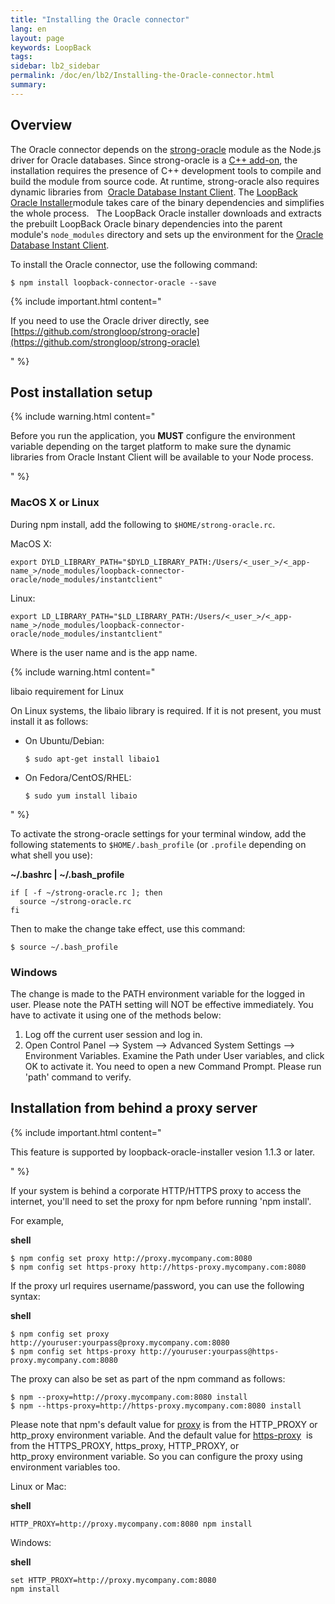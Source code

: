 ```yaml
---
title: "Installing the Oracle connector"
lang: en
layout: page
keywords: LoopBack
tags:
sidebar: lb2_sidebar
permalink: /doc/en/lb2/Installing-the-Oracle-connector.html
summary:
---
```


## Overview

The Oracle connector depends on the [strong-oracle](https://github.com/strongloop/strong-oracle) module as the Node.js driver for Oracle databases.
Since strong-oracle is a [C++ add-on](http://nodejs.org/api/addons.html), the installation requires the presence of C++ development tools to compile
and build the module from source code.
At runtime, strong-oracle also requires dynamic libraries from 
[Oracle Database Instant Client](http://www.oracle.com/technetwork/database/features/instant-client/index.html).
The [LoopBack Oracle Installer](https://github.com/strongloop/loopback-oracle-installer)module takes care of the binary dependencies and simplifies the whole process.  
The LoopBack Oracle installer downloads and extracts the prebuilt LoopBack Oracle binary dependencies into the parent module's `node_modules` directory
and sets up the environment for the [Oracle Database Instant Client](http://www.oracle.com/technetwork/database/features/instant-client/index.html).

To install the Oracle connector, use the following command:

```shell
$ npm install loopback-connector-oracle --save
```

{% include important.html content="

If you need to use the Oracle driver directly, see [https://github.com/strongloop/strong-oracle](https://github.com/strongloop/strong-oracle)

" %}

## Post installation setup

{% include warning.html content="

Before you run the application, you **MUST** configure the environment variable depending on the target platform to make sure the dynamic libraries
from Oracle Instant Client will be available to your Node process.

" %}

### MacOS X or Linux

During npm install, add the following to `$HOME/strong-oracle.rc`.

MacOS X:

`export DYLD_LIBRARY_PATH="$DYLD_LIBRARY_PATH:/Users/<_user_>/<_app-name_>/node_modules/loopback-connector-oracle/node_modules/instantclient"`

Linux:

`export LD_LIBRARY_PATH="$LD_LIBRARY_PATH:/Users/<_user_>/<_app-name_>/node_modules/loopback-connector-oracle/node_modules/instantclient"`

Where <user> is the user name and <app-name> is the app name.

{% include warning.html content="

libaio requirement for Linux

On Linux systems, the libaio library is required. If it is not present, you must install it as follows:

* On Ubuntu/Debian:
  ```shell
  $ sudo apt-get install libaio1
  ```
* On Fedora/CentOS/RHEL:
  ```shell
  $ sudo yum install libaio
  ```

" %}

To activate the strong-oracle settings for your terminal window, add the following statements to `$HOME/.bash_profile` (or `.profile` depending on what shell you use):

**~/.bashrc | ~/.bash_profile**

```
if [ -f ~/strong-oracle.rc ]; then
  source ~/strong-oracle.rc
fi
```

Then to make the change take effect, use this command:

```shell
$ source ~/.bash_profile
```

### Windows

The change is made to the PATH environment variable for the logged in user. Please note the PATH setting will NOT be effective immediately.
You have to activate it using one of the methods below:

1.  Log off the current user session and log in.
2.  Open Control Panel --> System --> Advanced System Settings --> Environment Variables.
    Examine the Path under User variables, and click OK to activate it.
    You need to open a new Command Prompt. Please run 'path' command to verify.

## Installation from behind a proxy server

{% include important.html content="

This feature is supported by loopback-oracle-installer vesion 1.1.3 or later.

" %}

If your system is behind a corporate HTTP/HTTPS proxy to access the internet, you'll need to set the proxy for npm before running 'npm install'.

For example,

**shell**

```shell
$ npm config set proxy http://proxy.mycompany.com:8080
$ npm config set https-proxy http://https-proxy.mycompany.com:8080
```

If the proxy url requires username/password, you can use the following syntax:

**shell**

```shell
$ npm config set proxy http://youruser:yourpass@proxy.mycompany.com:8080
$ npm config set https-proxy http://youruser:yourpass@https-proxy.mycompany.com:8080
```

The proxy can also be set as part of the npm command as follows:

```shell
$ npm --proxy=http://proxy.mycompany.com:8080 install
$ npm --https-proxy=http://https-proxy.mycompany.com:8080 install
```

Please note that npm's default value for [proxy](https://www.npmjs.org/doc/misc/npm-config.html#proxy) is from the HTTP_PROXY or http_proxy environment variable.
And the default value for [https-proxy](https://www.npmjs.org/doc/misc/npm-config.html#https-proxy) 
is from the HTTPS_PROXY, https_proxy, HTTP_PROXY, or http_proxy environment variable.
So you can configure the proxy using environment variables too.

Linux or Mac:

**shell**

`HTTP_PROXY=http://proxy.mycompany.com:8080 npm install`

Windows:

**shell**

```
set HTTP_PROXY=http://proxy.mycompany.com:8080
npm install
```